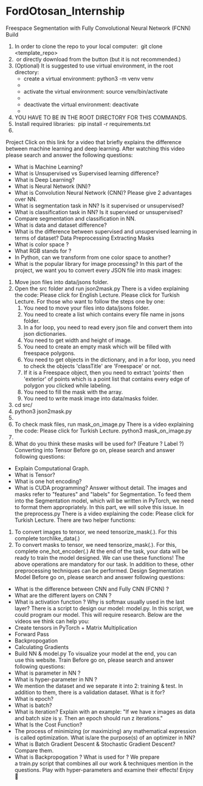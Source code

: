# FordOtosan_Internship
Freespace Segmentation with Fully Convolutional Neural Network (FCNN)
Build
1. In order to clone the repo to your local computer:  git clone <template_repo>
2.  or directly download from the button (but it is not recommended.)
3. (Optional) It is suggested to use virtual environment, in the root directory:
    * create a virtual environment: python3 -m venv venv
    * 
    * activate the virtual environment: source venv/bin/activate
    * 
    * deactivate the virtual environment: deactivate
    * 
4. YOU HAVE TO BE IN THE ROOT DIRECTORY FOR THIS COMMANDS. 
5. Install required libraries:  pip install -r requirements.txt
6. 
Project
Click on this link for a video that briefly explains the difference between machine learning and deep learning. After watching this video please search and answer the following questions:
* What is Machine Learning?
* What is Unsupervised vs Supervised learning difference?
* What is Deep Learning?
* What is Neural Network (NN)?
* What is Convolution Neural Network (CNN)? Please give 2 advantages over NN.
* What is segmentation task in NN? Is it supervised or unsupervised?
* What is classification task in NN? Is it supervised or unsupervised?
* Compare segmentation and classification in NN.
* What is data and dataset difference?
* What is the difference between supervised and unsupervised learning in terms of dataset?
Data Preprocessing
Extracting Masks
* What is color space ?
* What RGB stands for ?
* In Python, can we transform from one color space to another?
* What is the popular library for image processing?
In this part of the project, we want you to convert every JSON file into mask images:
1. Move json files into data/jsons folder.
2. Open the src folder and run json2mask.py There is a video explaining the code: Please click for English Lecture. Please click for Turkish Lecture. For those who want to follow the steps one by one:
    1. You need to move your files into data/jsons folder.
    2. You need to create a list which contains every file name in jsons folder.
    3. In a for loop, you need to read every json file and convert them into json dictionaries.
    4. You need to get width and height of image.
    5. You need to create an empty mask which will be filled with freespace polygons.
    6. You need to get objects in the dictionary, and in a for loop, you need to check the objects 'classTitle' are 'Freespace' or not.
    7. If it is a Freespace object, then you need to extract 'points' then 'exterior' of points which is a point list that contains every edge of polygon you clicked while labeling.
    8. You need to fill the mask with the array.
    9. You need to write mask image into data/masks folder.
3. cd src/
4. python3 json2mask.py
5. 
6. To check mask files, run mask_on_image.py There is a video explaining the code: Please click for Turkish Lecture. python3 mask_on_image.py
7. 
8. What do you think these masks will be used for? (Feature ? Label ?)
Converting into Tensor
Before go on, please search and answer following questions:
* Explain Computational Graph.
* What is Tensor?
* What is one hot encoding?
* What is CUDA programming? Answer without detail.
The images and masks refer to "features" and "labels" for Segmentation. To feed them into the Segmentation model, which will be written in PyTorch, we need to format them appropriately. In this part, we will solve this issue. In the preprocess.py There is a video explaining the code: Please click for Turkish Lecture. There are two helper functions:
1. To convert images to tensor, we need tensorize_mask(.). For this complete torchlike_data(.)
2. To convert masks to tensor, we need tensorize_mask(.). For this, complete one_hot_encoder(.)
At the end of the task, your data will be ready to train the model designed. We can use these functions!
The above operations are mandatory for our task. In addition to these, other preprocessing techniques can be performed.
Design Segmentation Model
Before go on, please search and answer following questions:
* What is the difference between CNN and Fully CNN (FCNN) ?
* What are the different layers on CNN ?
* What is activation function ? Why is softmax usually used in the last layer?
There is a script to design our model: model.py. In this script, we could program our model. This will require research. Below are the videos we think can help you:
* Create tensors in PyTorch + Matrix Multiplication
* Forward Pass
* Backpropogation
* Calculating Gradients
* Build NN & model.py
To visualize your model at the end, you can use this website.
Train
Before go on, please search and answer following questions:
* What is parameter in NN ?
* What is hyper-parameter in NN ?
* We mention the dataset and we separate it into 2: training & test. In addition to them, there is a validation dataset. What is it for?
* What is epoch?
* What is batch?
* What is iteration? Explain with an example: "If we have x images as data and batch size is y. Then an epoch should run z iterations."
* What Is the Cost Function?
* The process of minimizing (or maximizing) any mathematical expression is called optimization. What is/are the purpose(s) of an optimizer in NN?
* What is Batch Gradient Descent & Stochastic Gradient Descent? Compare them.
* What is Backpropogation ? What is used for ?
We prepare a train.py script that combines all our work & techniques mention in the questions. Play with hyper-parameters and examine their effects! Enjoy 🙂


